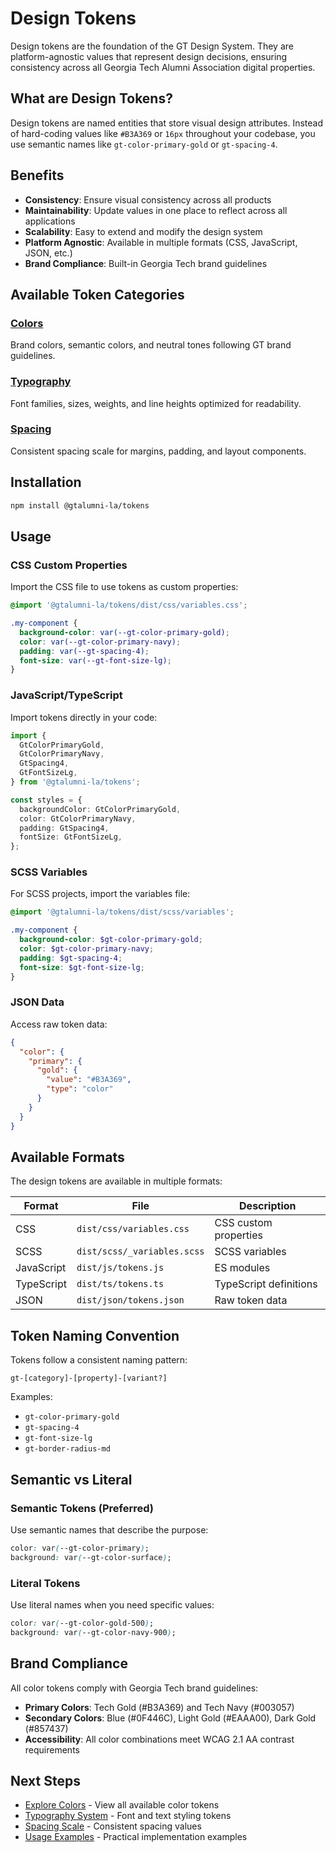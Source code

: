 # Design Tokens

Design tokens are the foundation of the GT Design System. They are platform-agnostic values that represent design decisions, ensuring consistency across all Georgia Tech Alumni Association digital properties.

## What are Design Tokens?

Design tokens are named entities that store visual design attributes. Instead of hard-coding values like `#B3A369` or `16px` throughout your codebase, you use semantic names like `gt-color-primary-gold` or `gt-spacing-4`.

## Benefits

- **Consistency**: Ensure visual consistency across all products
- **Maintainability**: Update values in one place to reflect across all applications
- **Scalability**: Easy to extend and modify the design system
- **Platform Agnostic**: Available in multiple formats (CSS, JavaScript, JSON, etc.)
- **Brand Compliance**: Built-in Georgia Tech brand guidelines

## Available Token Categories

### [Colors](/tokens/colors)

Brand colors, semantic colors, and neutral tones following GT brand guidelines.

### [Typography](/tokens/typography)

Font families, sizes, weights, and line heights optimized for readability.

### [Spacing](/tokens/spacing)

Consistent spacing scale for margins, padding, and layout components.

## Installation

```bash
npm install @gtalumni-la/tokens
```

## Usage

### CSS Custom Properties

Import the CSS file to use tokens as custom properties:

```css
@import '@gtalumni-la/tokens/dist/css/variables.css';

.my-component {
  background-color: var(--gt-color-primary-gold);
  color: var(--gt-color-primary-navy);
  padding: var(--gt-spacing-4);
  font-size: var(--gt-font-size-lg);
}
```

### JavaScript/TypeScript

Import tokens directly in your code:

```typescript
import {
  GtColorPrimaryGold,
  GtColorPrimaryNavy,
  GtSpacing4,
  GtFontSizeLg,
} from '@gtalumni-la/tokens';

const styles = {
  backgroundColor: GtColorPrimaryGold,
  color: GtColorPrimaryNavy,
  padding: GtSpacing4,
  fontSize: GtFontSizeLg,
};
```

### SCSS Variables

For SCSS projects, import the variables file:

```scss
@import '@gtalumni-la/tokens/dist/scss/variables';

.my-component {
  background-color: $gt-color-primary-gold;
  color: $gt-color-primary-navy;
  padding: $gt-spacing-4;
  font-size: $gt-font-size-lg;
}
```

### JSON Data

Access raw token data:

```json
{
  "color": {
    "primary": {
      "gold": {
        "value": "#B3A369",
        "type": "color"
      }
    }
  }
}
```

## Available Formats

The design tokens are available in multiple formats:

| Format     | File                        | Description            |
| ---------- | --------------------------- | ---------------------- |
| CSS        | `dist/css/variables.css`    | CSS custom properties  |
| SCSS       | `dist/scss/_variables.scss` | SCSS variables         |
| JavaScript | `dist/js/tokens.js`         | ES modules             |
| TypeScript | `dist/ts/tokens.ts`         | TypeScript definitions |
| JSON       | `dist/json/tokens.json`     | Raw token data         |

## Token Naming Convention

Tokens follow a consistent naming pattern:

```
gt-[category]-[property]-[variant?]
```

Examples:

- `gt-color-primary-gold`
- `gt-spacing-4`
- `gt-font-size-lg`
- `gt-border-radius-md`

## Semantic vs Literal

### Semantic Tokens (Preferred)

Use semantic names that describe the purpose:

```css
color: var(--gt-color-primary);
background: var(--gt-color-surface);
```

### Literal Tokens

Use literal names when you need specific values:

```css
color: var(--gt-color-gold-500);
background: var(--gt-color-navy-900);
```

## Brand Compliance

All color tokens comply with Georgia Tech brand guidelines:

- **Primary Colors**: Tech Gold (#B3A369) and Tech Navy (#003057)
- **Secondary Colors**: Blue (#0F446C), Light Gold (#EAAA00), Dark Gold (#857437)
- **Accessibility**: All color combinations meet WCAG 2.1 AA contrast requirements

## Next Steps

- [Explore Colors](/tokens/colors) - View all available color tokens
- [Typography System](/tokens/typography) - Font and text styling tokens
- [Spacing Scale](/tokens/spacing) - Consistent spacing values
- [Usage Examples](/tokens/usage) - Practical implementation examples
